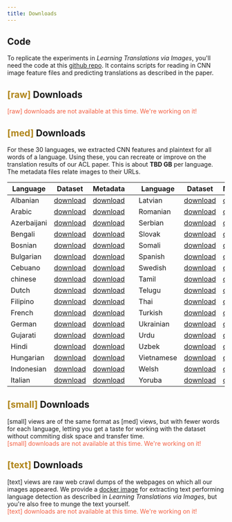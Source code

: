 ```yaml
---
title: Downloads
---
```


## Code

To replicate the experiments in _Learning Translations via Images_, you'll need the code at this [github repo](#).
It contains  scripts for reading in CNN image feature files and predicting translations as described in the paper.

## **<span style="color:#B08519">[raw]</span>** Downloads

<span style="color:#f45f42">[raw] downloads are not available at this time. We're working on it!</span>

## **<span style="color:#B08519">[med]</span>** Downloads

For these 30 languages, we extracted CNN features and plaintext for all words of a language. Using these, you can recreate or improve on the translation results of our ACL paper. This is about **TBD GB** per language.
The metadata files relate images to their URLs.

| Language      |  Dataset      |  Metadata  |          | Language      |  Dataset      |  Metadata  |     
| ------------- | ------------- | ---------- | ---- | ------------- | ------------- | ---------- |        
| Albanian | [download](#)  | [download](#) |          | Latvian | [download](#)  | [download](#) |    
| Arabic | [download](#)  | [download](#) |            | Romanian | [download](#)  | [download](#) |    
| Azerbaijani | [download](#)  | [download](#) |       | Serbian | [download](#)  | [download](#) |     
| Bengali | [download](#)  | [download](#) |           | Slovak | [download](#)  | [download](#) |      
| Bosnian | [download](#)  | [download](#) |           | Somali | [download](#)  | [download](#) |      
| Bulgarian | [download](#)  | [download](#) |         | Spanish | [download](#)  | [download](#) |     
| Cebuano | [download](#)  | [download](#) |           | Swedish | [download](#)  | [download](#) |     
| chinese | [download](#)  | [download](#) |           | Tamil | [download](#)  | [download](#) |       
| Dutch | [download](#)  | [download](#) |             | Telugu | [download](#)  | [download](#) |      
| Filipino | [download](#)  | [download](#) |          | Thai | [download](#)  | [download](#) |    
| French | [download](#)  | [download](#) |            | Turkish | [download](#)  | [download](#) |      
| German | [download](#)  | [download](#) |            | Ukrainian | [download](#)  | [download](#) |    
| Gujarati | [download](#)  | [download](#) |          | Urdu | [download](#)  | [download](#) |         
| Hindi | [download](#)  | [download](#) |             | Uzbek | [download](#)  | [download](#) |        
| Hungarian | [download](#)  | [download](#) |         | Vietnamese | [download](#)  | [download](#) |   
| Indonesian | [download](#)  | [download](#) |        | Welsh | [download](#)  | [download](#) |        
| Italian | [download](#)  | [download](#) |           | Yoruba | [download](#)  | [download](#) |  





## **<span style="color:#B08519">[small]</span>** Downloads

[small] views are of the same format as [med] views, but with fewer words for each language, letting you get a taste for working with the dataset without commiting disk space and transfer time. 
<br>
<span style="color:#f45f42">[small] downloads are not available at this time. We're working on it!</span>

## **<span style="color:#B08519">[text]</span>** Downloads

[text] views are raw web crawl dumps of the webpages on which all our images appeared.
We provide a [docker image](#) for extracting text performing language detection as described in _Learning Translations via Images_, but you're also free to munge the text yourself. 
<br>
<span style="color:#f45f42">[text] downloads are not available at this time. We're working on it!</span>

